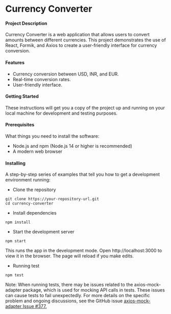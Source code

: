 # Currency Converter

#### Project Description

Currency Converter is a web application that allows users to convert amounts between different currencies. This project demonstrates the use of React, Formik, and Axios to create a user-friendly interface for currency conversion.

#### Features

- Currency conversion between USD, INR, and EUR.
- Real-time conversion rates.
- User-friendly interface.

#### Getting Started

These instructions will get you a copy of the project up and running on your local machine for development and testing purposes.

#### Prerequisites

What things you need to install the software:

- Node.js and npm (Node.js 14 or higher is recommended)
- A modern web browser

#### Installing

A step-by-step series of examples that tell you how to get a development environment running:

- Clone the repository

```
git clone https://your-repository-url.git
cd currency-converter

```

- Install dependencies

```
npm install
```

- Start the development server

```
npm start
```

This runs the app in the development mode. Open http://localhost:3000 to view it in the browser. The page will reload if you make edits.

- Running test

```
npm test
```

Note: When running tests, there may be issues related to the axios-mock-adapter package, which is used for mocking API calls in tests. These issues can cause tests to fail unexpectedly. For more details on the specific problem and ongoing discussions, see the GitHub issue [axios-mock-adapter Issue #377.](https://github.com/ctimmerm/axios-mock-adapter/issues/377)
